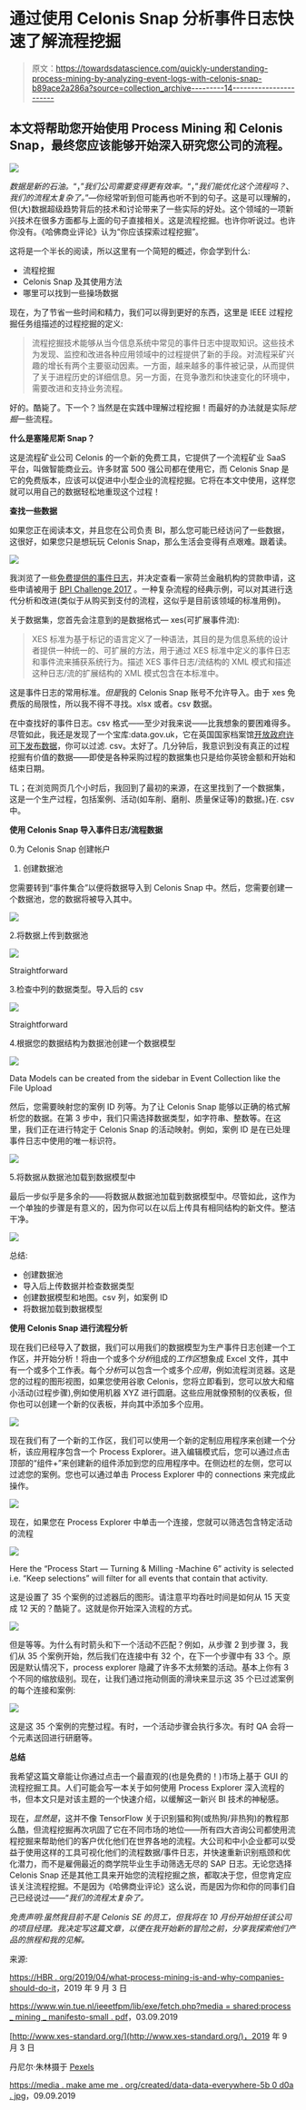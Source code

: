 # 通过使用 Celonis Snap 分析事件日志快速了解流程挖掘

> 原文：<https://towardsdatascience.com/quickly-understanding-process-mining-by-analyzing-event-logs-with-celonis-snap-b89ace2a286a?source=collection_archive---------14----------------------->

## 本文将帮助您开始使用 Process Mining 和 Celonis Snap，最终您应该能够开始深入研究您公司的流程。

![](img/9b1ef6afb01c3244e36a2787f8afca18.png)

*数据是新的石油。*“，”*我们公司需要变得更有效率。*“，”*我们能优化这个流程吗？*、*我们的流程太复杂了。*”—你经常听到但可能再也听不到的句子。这是可以理解的，但(大)数据超级趋势背后的技术和讨论带来了一些实际的好处。这个领域的一项新兴技术在很多方面都与上面的句子直接相关。这是流程挖掘。也许你听说过。也许你没有。《哈佛商业评论》认为“你应该探索过程挖掘”。

这将是一个半长的阅读，所以这里有一个简短的概述，你会学到什么:

*   流程挖掘
*   Celonis Snap 及其使用方法
*   哪里可以找到一些操场数据

现在，为了节省一些时间和精力，我们可以得到更好的东西，这里是 IEEE 过程挖掘任务组描述的过程挖掘的定义:

> 流程挖掘技术能够从当今信息系统中常见的事件日志中提取知识。这些技术为发现、监控和改进各种应用领域中的过程提供了新的手段。对流程采矿兴趣的增长有两个主要驱动因素。一方面，越来越多的事件被记录，从而提供了关于进程历史的详细信息。另一方面，在竞争激烈和快速变化的环境中，需要改进和支持业务流程。

好的。酷毙了。下一个？当然是在实践中理解过程挖掘！而最好的办法就是实际*挖掘*一些流程。

**什么是塞隆尼斯 Snap？**

这是流程矿业公司 Celonis 的一个新的免费工具，它提供了一个流程矿业 SaaS 平台，叫做智能商业云。许多财富 500 强公司都在使用它，而 Celonis Snap 是它的免费版本，应该可以促进中小型企业的流程挖掘。它将在本文中使用，这样您就可以用自己的数据轻松地重现这个过程！

**查找一些数据**

如果您正在阅读本文，并且您在公司负责 BI，那么您可能已经访问了一些数据，这很好，如果您只是想玩玩 Celonis Snap，那么生活会变得有点艰难。跟着读。

![](img/c33337bc4e90461efe1c0bc8a1b20597.png)

我浏览了一些[免费提供的事件日志](https://www.win.tue.nl/ieeetfpm/doku.php?id=shared:process_mining_logs)，并决定查看一家荷兰金融机构的贷款申请，这些申请被用于 [BPI Challenge 2017](https://data.4tu.nl/repository/uuid:5f3067df-f10b-45da-b98b-86ae4c7a310b) 。一种复杂流程的经典示例，可以对其进行迭代分析和改进(类似于从购买到支付的流程，这似乎是目前该领域的标准用例)。

关于数据集，您首先会注意到的是数据格式— xes(可扩展事件流):

> XES 标准为基于标记的语言定义了一种语法，其目的是为信息系统的设计者提供一种统一的、可扩展的方法，用于通过 XES 标准中定义的事件日志和事件流来捕获系统行为。描述 XES 事件日志/流结构的 XML 模式和描述这种日志/流的扩展结构的 XML 模式包含在本标准中。

这是事件日志的常用标准。*但是*我的 Celonis Snap 账号不允许导入。由于 xes 免费版的局限性，所以我不得不寻找。xlsx 或者。csv 数据。

在中查找好的事件日志。csv 格式——至少对我来说——比我想象的要困难得多。尽管如此，我还是发现了一个宝库:data.gov.uk，它在英国国家档案馆[开放政府许可下发布数据](http://www.nationalarchives.gov.uk/doc/open-government-licence/version/3/)，你可以过滤. csv。太好了。几分钟后，我意识到没有真正的过程挖掘有价值的数据——即使是各种采购过程的数据集也只是给你英镑金额和开始和结束日期。

TL；在浏览网页几个小时后，我回到了最初的来源，在这里找到了一个数据集，这是一个生产过程，包括案例、活动(如车削、磨削、质量保证等)的数据。)在. csv 中。

**使用 Celonis Snap 导入事件日志/流程数据**

0.为 Celonis Snap 创建帐户

1.  创建数据池

您需要转到“事件集合”以便将数据导入到 Celonis Snap 中。然后，您需要创建一个数据池，您的数据将被导入其中。

![](img/8fdeac173cf6eed43400950f3b40cebf.png)

2.将数据上传到数据池

![](img/bcf5719ddc252a8fef45fccf66766c11.png)

Straightforward

3.检查中列的数据类型。导入后的 csv

![](img/77748a8987a6228f26b8e61e9adfef57.png)

Straightforward

4.根据您的数据结构为数据池创建一个数据模型

![](img/a2272b570a0b4e25c1c5e282d0761f31.png)

Data Models can be created from the sidebar in Event Collection like the File Upload

然后，您需要映射您的案例 ID 列等。为了让 Celonis Snap 能够以正确的格式解析您的数据。在第 3 步中，我们只需选择数据类型，如字符串、整数等。在这里，我们正在进行特定于 Celonis Snap 的活动映射。例如，案例 ID 是在已处理事件日志中使用的唯一标识符。

![](img/c4f26518db25a1da85619fa547cea662.png)

5.将数据从数据池加载到数据模型中

最后一步似乎是多余的——将数据从数据池加载到数据模型中。尽管如此，这作为一个单独的步骤是有意义的，因为你可以在以后上传具有相同结构的新文件。整洁干净。

![](img/0e86dafc19fca00963188590221dfc54.png)

总结:

*   创建数据池
*   导入后上传数据并检查数据类型
*   创建数据模型和地图。csv 列，如案例 ID
*   将数据加载到数据模型

**使用 Celonis Snap 进行流程分析**

现在我们已经导入了数据，我们可以用我们的数据模型为生产事件日志创建一个工作区，并开始分析！将由一个或多个*分析*组成的*工作区*想象成 Excel 文件，其中有一个或多个工作表。每个*分析*可以包含一个或多个*应用*，例如流程浏览器。这是您的过程的图形视图，如果您使用谷歌 Celonis，您将立即看到，您可以放大和缩小活动(过程步骤),例如使用机器 XYZ 进行圆磨。这些应用就像预制的仪表板，但你也可以创建一个新的仪表板，并向其中添加多个应用。

![](img/5d9101cfe6445758f8b3d46efdc82196.png)

现在我们有了一个新的工作区，我们可以使用一个新的定制应用程序来创建一个分析，该应用程序包含一个 Process Explorer。进入编辑模式后，您可以通过点击顶部的“组件+”来创建新的组件添加到您的应用程序中。在侧边栏的左侧，您可以过滤您的案例。您也可以通过单击 Process Explorer 中的 connections 来完成此操作。

![](img/c9bfb963a6d6f200255b8c24774304b2.png)

现在，如果您在 Process Explorer 中单击一个连接，您就可以筛选包含特定活动的流程

![](img/30cd728f12afffbb6d17cb661b6e020b.png)

Here the “Process Start — Turning & Milling -Machine 6” activity is selected i.e. “Keep selections” will filter for all events that contain that activity.

这是设置了 35 个案例的过滤器后的图形。请注意平均吞吐时间是如何从 15 天变成 12 天的？酷毙了。这就是你开始深入流程的方式。

![](img/40fed718b86dab66c4edde12ae580f68.png)

但是等等。为什么有时箭头和下一个活动不匹配？例如，从步骤 2 到步骤 3，我们从 35 个案例开始，然后我们在连接中有 32 个，在下一个步骤中有 33 个。原因是默认情况下，process explorer 隐藏了许多不太频繁的活动。基本上你有 3 个不同的缩放级别。现在，让我们通过拖动侧面的滑块来显示这 35 个已过滤案例的每个连接和案例:

![](img/d0c70e7d17d7bb29306652fd6f0a872e.png)

这是这 35 个案例的完整过程。有时，一个活动步骤会执行多次。有时 QA 会将一个元素送回进行研磨等。

**总结**

我希望这篇文章能让你通过点击一个最直观的(也是免费的！)市场上基于 GUI 的流程挖掘工具。人们可能会写一本关于如何使用 Process Explorer 深入流程的书，但本文只是对该主题的一个快速介绍，以缓解这一新兴 BI 技术的神秘感。

现在，*显然是*，这并不像 TensorFlow 关于识别猫和狗(或热狗/非热狗)的教程那么酷，但流程挖掘再次巩固了它在不同市场的地位——所有四大咨询公司都使用流程挖掘来帮助他们的客户优化他们在世界各地的流程。大公司和中小企业都可以受益于使用这样的工具可视化他们的流程数据/事件日志，并快速重新识别瓶颈和优化潜力，而不是雇佣最近的商学院毕业生手动筛选无尽的 SAP 日志。无论您选择 Celonis Snap 还是其他工具来开始您的流程挖掘之旅，都取决于您，但您肯定应该关注流程挖掘。不是因为《哈佛商业评论》这么说，而是因为你和你的同事们自己已经说过——“*我们的流程太复杂了。*

*免责声明:虽然我目前不是 Celonis SE 的员工，但我将在 10 月份开始担任该公司的项目经理。我决定写这篇文章，以便在我开始新的冒险之前，分享我探索他们产品的旅程和我的见解。*

来源:

[https://HBR . org/2019/04/what-process-mining-is-and-why-companies-should-do-it](https://hbr.org/2019/04/what-process-mining-is-and-why-companies-should-do-it)，2019 年 9 月 3 日

[https://www.win.tue.nl/ieeetfpm/lib/exe/fetch.php?media = shared:process _ mining _ manifesto-small . pdf](https://www.win.tue.nl/ieeetfpm/lib/exe/fetch.php?media=shared:process_mining_manifesto-small.pdf)，03.09.2019

[http://www.xes-standard.org/](http://www.xes-standard.org/)，2019 年 9 月 3 日

丹尼尔·朱林摄于 [Pexels](https://www.pexels.com/photo/aerial-view-of-beach-2292981/?utm_content=attributionCopyText&utm_medium=referral&utm_source=pexels)

[https://media . make ame me . org/created/data-data-everywhere-5b 0 d0a . jpg](https://media.makeameme.org/created/data-data-everywhere-5b0d0a.jpg)，09.09.2019